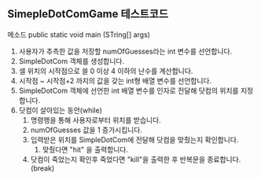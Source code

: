 ## SimepleDotComGame 테스트코드

메소드 public static void main (STring[] args) 

1. 사용자가 추측한 값을 저장할 numOfGuesses라는 int 변수를 선언합니다.
2. SimpleDotCom 객체를 생성합니다.
3. 셀 위치의 시작점으로 쓸 0 이상 4 이하의 난수를 계산합니다.
4. 시작점 ~ 시작점+2 까지의 값을 갖는 int형 배열 변수를 선언합니다.
5. SimpleDotCom 객체에 선언한 int 배열 변수를 인자로 전달해 닷컴의 위치를 지정합니다. 
6. 닷컴이 살아있는 동안(while)
   1. 명령행을 통해 사용자로부터 위치를 받습니다.
   2. numOfGuesses 값을 1 증가시킵니다.
   3. 입력받은 위치를 SimpleDotCom에 전달해 닷컴을 맞췄는지 확인합니다.
      1.  맞췄다면 "hit" 을 출력합니다.
   4. 닷컴이 죽었는지 확인후 죽었다면 "kill"을 출력한 후 반복문을 종료합니다.(break)